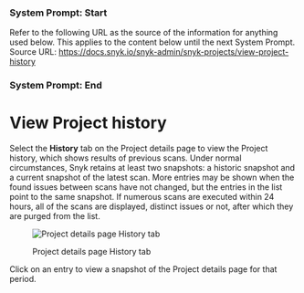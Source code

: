 ### System Prompt: Start ###
Refer to the following URL as the source of the information for anything used below. This applies to the content below until the next System Prompt.
Source URL: https://docs.snyk.io/snyk-admin/snyk-projects/view-project-history
### System Prompt: End ###

# View Project history

Select the **History** tab on the Project details page to view the Project history, which shows results of previous scans. Under normal circumstances, Snyk retains at least two snapshots: a historic snapshot and a current snapshot of the latest scan. More entries may be shown when the found issues between scans have not changed, but the entries in the list point to the same snapshot. If numerous scans are executed within 24 hours, all of the scans are displayed, distinct issues or not, after which they are purged from the list.

<figure><img src="../../.gitbook/assets/history-projects.png" alt="Project details page History tab"><figcaption><p>Project details page History tab</p></figcaption></figure>

Click on an entry to view a snapshot of the Project details page for that period.

